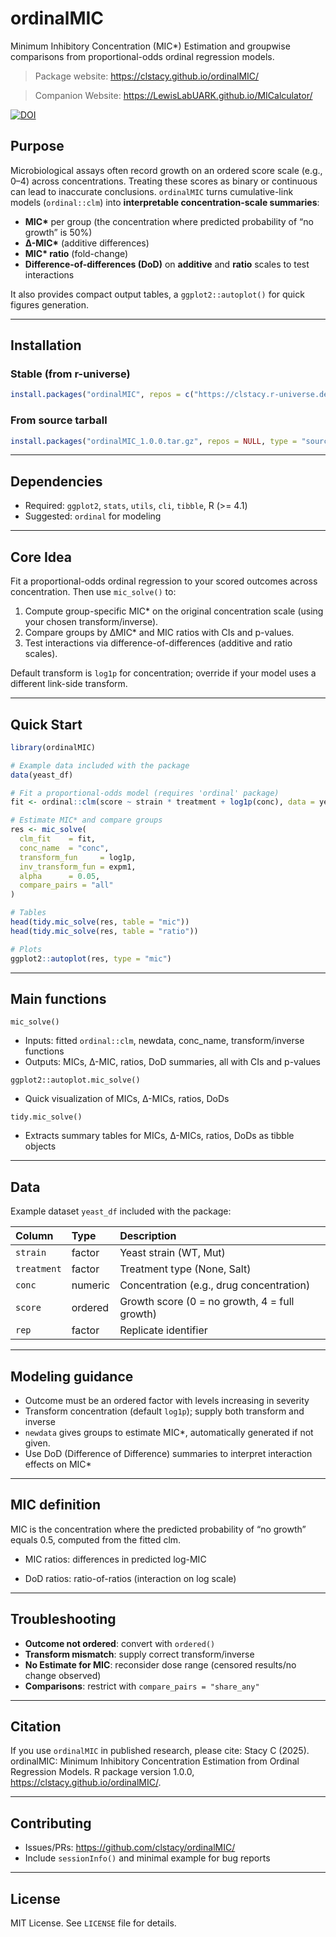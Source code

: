 # ordinalMIC

Minimum Inhibitory Concentration (MIC*) Estimation and groupwise comparisons from proportional-odds ordinal regression models.

> Package website: <https://clstacy.github.io/ordinalMIC/>

> Companion Website: <https://LewisLabUARK.github.io/MICalculator/>

[![DOI](https://zenodo.org/badge/1021707249.svg)](https://doi.org/10.5281/zenodo.17123478)

## Purpose

Microbiological assays often record growth on an ordered score scale (e.g., 0–4) across concentrations. Treating these scores as binary or continuous can lead to inaccurate conclusions. `ordinalMIC` turns cumulative-link models (`ordinal::clm`) into **interpretable concentration-scale summaries**:

- **MIC\*** per group (the concentration where predicted probability of “no growth” is 50%)
- **Δ-MIC\*** (additive differences)
- **MIC\* ratio** (fold-change)
- **Difference-of-differences (DoD)** on **additive** and **ratio** scales to test interactions

It also provides compact output tables, a `ggplot2::autoplot()` for quick figures generation.


---

## Installation

### Stable (from r-universe)

```r
install.packages("ordinalMIC", repos = c("https://clstacy.r-universe.dev"))
```

### From source tarball
```r
install.packages("ordinalMIC_1.0.0.tar.gz", repos = NULL, type = "source")
```
---

## Dependencies
 - Required: `ggplot2`, `stats`, `utils`, `cli`, `tibble`, R (>= 4.1)
 - Suggested: `ordinal` for modeling

---

## Core Idea

Fit a proportional-odds ordinal regression to your scored outcomes across concentration. Then use `mic_solve()` to:

 1. Compute group-specific MIC\* on the original concentration scale (using your chosen transform/inverse).
 2. Compare groups by ΔMIC\* and MIC ratios with CIs and p-values.
 3. Test interactions via difference-of-differences (additive and ratio scales).

Default transform is `log1p` for concentration; override if your model uses a different link-side transform.

---

## Quick Start

```r
library(ordinalMIC)

# Example data included with the package
data(yeast_df)

# Fit a proportional-odds model (requires 'ordinal' package)
fit <- ordinal::clm(score ~ strain * treatment + log1p(conc), data = yeast_df)

# Estimate MIC* and compare groups
res <- mic_solve(
  clm_fit    = fit,
  conc_name  = "conc",
  transform_fun     = log1p,
  inv_transform_fun = expm1,
  alpha      = 0.05,
  compare_pairs = "all"
)

# Tables
head(tidy.mic_solve(res, table = "mic"))
head(tidy.mic_solve(res, table = "ratio"))

# Plots
ggplot2::autoplot(res, type = "mic")
```

---

## Main functions
`mic_solve()` 

 - Inputs: fitted `ordinal::clm`, newdata, conc_name, transform/inverse functions
 - Outputs: MICs, Δ-MIC, ratios, DoD summaries, all with CIs and p-values

`ggplot2::autoplot.mic_solve()`

 - Quick visualization of MICs, Δ-MICs, ratios, DoDs
 
`tidy.mic_solve()`

 - Extracts summary tables for MICs, Δ-MICs, ratios, DoDs as tibble objects
 
 ---

## Data
Example dataset `yeast_df` included with the package:


| Column     | Type    | Description                                   |
|:-----------|:--------|:----------------------------------------------|
| `strain`   | factor  | Yeast strain (WT, Mut)                        |
| `treatment`| factor  | Treatment type (None, Salt)                   |
| `conc`     | numeric | Concentration (e.g., drug concentration)      |
| `score`    | ordered | Growth score (0 = no growth, 4 = full growth) |
| `rep`      | factor  | Replicate identifier                          |


---

## Modeling guidance
 - Outcome must be an ordered factor with levels increasing in severity
 - Transform concentration (default `log1p`); supply both transform and inverse
 - `newdata` gives groups to estimate MIC*, automatically generated if not given.
 - Use DoD (Difference of Difference) summaries to interpret interaction effects on MIC*

---

## MIC definition
MIC is the concentration where the predicted probability of “no growth” equals 0.5, computed from the fitted clm.

 - MIC ratios: differences in predicted log-MIC

 - DoD ratios: ratio-of-ratios (interaction on log scale)

---

## Troubleshooting
 - **Outcome not ordered**: convert with `ordered()`
 - **Transform mismatch**: supply correct transform/inverse
 - **No Estimate for MIC**: reconsider dose range (censored results/no change observed)
 - **Comparisons**: restrict with `compare_pairs = "share_any"`
 
---

## Citation
If you use `ordinalMIC` in published research, please cite:
Stacy C (2025). ordinalMIC: Minimum Inhibitory Concentration Estimation from Ordinal Regression Models. R package version 1.0.0, https://clstacy.github.io/ordinalMIC/.

---

## Contributing
 - Issues/PRs: https://github.com/clstacy/ordinalMIC/
 - Include `sessionInfo()` and minimal example for bug reports

---

## License
MIT License. See `LICENSE` file for details.
